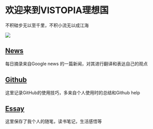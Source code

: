 # 欢迎来到VISTOPIA理想国

不积硅步无以至千里，不积小流无以成江海

![](https://i.loli.net/2019/03/25/5c989bedeae9a.jpg)

## [News](https://liuyabin.xyz/news/)

每日摘录来自Google news 的一篇新闻，对其进行翻译和表达自己的观点

## [Github](https://liuyabin.xyz/github/)

这里记录GitHub的使用技巧，多来自个人使用时的总结和Github help

## [Essay](https://liuyabin.xyz/essay/)

这里保存了我个人的随笔，读书笔记，生活感悟等

